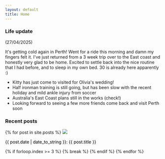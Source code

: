 ```yaml
---
layout: default
title: Home
---
```

### Life update

(27/04/2025)

It's getting cold again in Perth! Went for a ride this morning and damn my fingers felt it. I've just returned from a 3 week trip over to the East coast and honestly very glad to be home. Excited to settle back into the nice routine that I had before, and to sleep in my own bed. 30 is already here apparently :)

* Kitty has just come to visited for Olivia's wedding!
* Half ironman training is still going, but has been slow with the recent holiday and mild ankle injury from soccer
* Australia's East Coast plans still in the works (check!)
* Looking forward to seeing a few more friends come back and visit Perth soon

### Recent posts

<div class='gallery'>
  {% for post in site.posts %}
    <a style='color: black; text-decoration: none;' href='{{ post.url }}'>
      <img src='{{ post.image }}'>
      <p>{{ post.date | date_to_string }}: {{ post.title }}</p>
    </a>
    {% if forloop.index >= 3 %}
      {% break %}
    {% endif %}
  {% endfor %}
</div>
